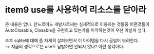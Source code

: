 # item9 use를 사용하여 리소스를 닫아라

큰 내용은 없다. 
안드로이드 개발자로써는 실제적으로 이용하는 것들중 어떤것들이 AutoClosable, Closable을 구현하고 있는가를 파악하는것이 우선 아닐까 싶다.

추후 sqlite에 대해 좀 자세히 살펴보면서 이 아이템을 다시 곱씹어 보려한다.  
-> 지금의 생각으로는 use도 남발하면 안되지 않나?  이런 생각이다.
